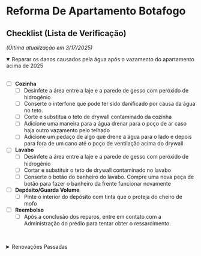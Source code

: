 # Reforma De Apartamento Botafogo

## Checklist (Lista de Verificação)
_(Última atualização em 3/17/2025)_

<details open>
  <summary>Reparar os danos causados ​​pela água após o vazamento do apartamento acima de 2025</summary><br/>

- [ ] **Cozinha**
  - [ ] Desinfete a área entre a laje e a parede de gesso com peróxido de hidrogênio
  - [ ] Conserte o interfone que pode ter sido danificado por causa da água no teto.
  - [ ] Corte e substitua o teto de drywall contaminado da cozinha
  - [ ] Adicione uma maneira para a água drenar para o poço de ar caso haja outro vazamento pelo telhado
  - [ ] Adicione um pedaço de algo que drene a água para o lado e depois para fora de um cano até o poço de ventilação acima do drywall
- [ ] **Lavabo**
  - [ ] Desinfete a área entre a laje e a parede de gesso com peróxido de hidrogênio
  - [ ] Cortar e substituir o teto de drywall contaminado no lavabo
  - [ ] Conserte o botão do banheiro do lavabo. Compre uma nova peça de botão para fazer o banheiro da frente funcionar novamente
- [ ] **Depósito/Guarda Volume**
  - [ ] Pinte o interior do depósito com tinta que o proteja do cheiro de mofo
- [ ] **Reembolso**
  - [ ] Após a conclusão dos reparos, entre em contato com a Administração do prédio para tentar obter o ressarcimento.

</details>


<br/><details>
  <summary>Renovações Passadas</summary><br/>
  
- [x] **Teto**
  - [x] Novo dano: Impermeabilizar a zona do telhado por onde entra a água incluindo o parafuso [[BAIXAR VIDEO]](https://github.com/deanmiller/ReformaDeApartamentoBotafogo/raw/main/fotos/teto.mp4) junto ao pé do aparelho de ar condicionado.
- [x] **Marceneiro (Pago integralmente)**
  - [x] Corrija a oscilação na mesa de trabalho personalizada
  - [x] Porta da Frente
    - [x] Corrigir imperfeições
    - [x] Verniz entre madeira ripada
  - [x] Cria uma mesa de centro personalizada
- [x] **Depósito**
  - [x] Conclua o espaço atrás da grade no espaço de rastejamento, incluindo a instalação do terceiro plugue dos EUA dentro
- [x] **Cozina**
  - [x] Instalar Purificador Filtro de água para pia da cozinha
  - [x] Instale luzes LED embaixo dos prateleiras
  - [x] Feche esta janela até a metade.
  - [x] Lave a parte externa da janela. A faxineira não consegue alcançá-lo.
  - [x] Comprar Purificador Filtro de água para pia da cozinha
    - [x] Use o crédito pendente da loja 
- [x] **Pintar**
  - [x] Pintar e selar a parte superior de todas as portas
  - [x] Pintar a parede embaixo da TV
  - [x] pintar a moldura da porta do quarto
- [x] **Porta da Frente**
  - [x] Instalar olho mágico na porta
  - [x] Preencha o buraco acima da porta do lado de fora do apartamento 
  - [x] Vede a porta da frente fora do apartamento usando silicone ou outro material
  - [x] substitua esta peça lascada por uma peça branca como falamos
  - [x] Adicione óleo nas dobradiças da porta da frente para que ela não chie ao abrir
  - [x] Preencha o espaço entre a madeira da porta da frente e o tempo no lado inferior direito.
  - [x] Adicione a peça na parte inferior da porta para evitar que poeira e insetos entrem no apartamento
  - [x] Adicione o número do apartamento à porta da frente com letras prateadas que combinem com a maçaneta da porta
  - [x] Instale uma câmera escondida que se pareça com um detector de fumaça.  Esta câmera estará apontada para a porta da frente
- [x] **Quarto**
  - [x] Instale luzes LED no armário
  - [x] Corrija o alinhamento da cabeceira
  - [x] Repare o telhado, conserte vazamentos e remova todas as manchas de água
  - [x] preencher rachadura ao longo da parede onde estou sentado enquanto trabalho com silicone
  - [x] A porta da suíte não fecha no espaço pretendido
  - [x] Novo dano: Repare a área acima da cabeceira da cama onde a água vaza pela parede do quarto
  - ~~Substitua o encaixe de madeira do nicho por um novo (após reparar o vazamento de água)~~
- [x] **Banheiros**
  - [x] Instale tampas de vaso sanitário que fechem devagar
  - [x] Banheiro de Suite
    - [x] Fixe o sensor de calor no aquecedor para que a água quente funcione no chuveiro.
    - [x] Novo dano: Conserte todos os danos causados ​​pela água no banheiro da suíte
      - [x] Abra o teto do banheiro e instale impermeabilização plástica para evitar a formação de futuras manchas de água
      - [x] Reparar a origem da mancha de água e o teto do banheiro da suíte
      - [x] O ventilador do chuveiro está caindo e ficando mais barulhento. conserte isso
        - [x] Certifique-se de que o ventilador do chuveiro esteja instalado nivelado com o teto (o ventilador estava preenchendo o teto causando mais ruído)
    - [x] Adicione outro suporte de metal no lado direito da prateleira de madeira acima da pia do banheiro da suíte
       
</details>
